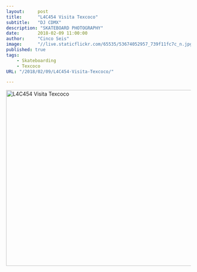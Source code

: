```yaml
---
layout:     post
title:      "L4C454 Visita Texcoco"
subtitle:   "DJ CDMX"
description: "SKATEBOARD PHOTOGRAPHY"
date:       2018-02-09 11:00:00
author:     "Cinco Seis"
image:      "//live.staticflickr.com/65535/53674052957_739f11fc7c_n.jpg"
published: true
tags:
    - Skateboarding
    - Texcoco
URL: "/2018/02/09/L4C454-Visita-Texcoco/"

---
```


<a data-flickr-embed="true" href="https://www.flickr.com/photos/94024100@N03/albums/72177720316443749" title="L4C454 Visita Texcoco"><img src="https://live.staticflickr.com/65535/53675145878_5382994882.jpg" width="640" height="480" alt="L4C454 Visita Texcoco"/></a><script async src="//embedr.flickr.com/assets/client-code.js" charset="utf-8"></script>